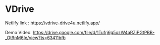 # VDrive
Netlify link : https://vdrive-drive4u.netlify.app/

Demo Video: https://drive.google.com/file/d/1Tufrj6g5ozW4aRZiPGtPBB-_Ot9nM6Ie/view?ts=63411bfb
